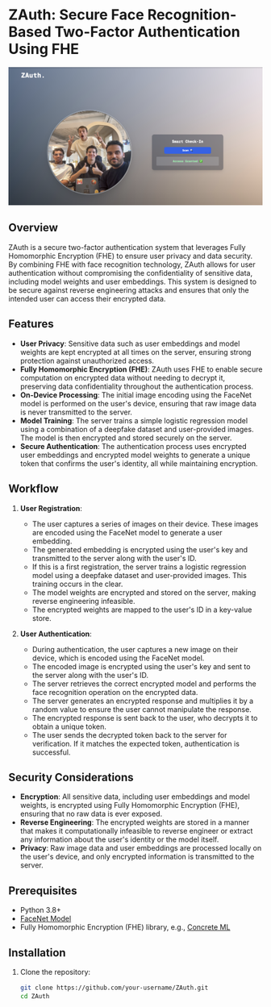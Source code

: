 # ZAuth: Secure Face Recognition-Based Two-Factor Authentication Using FHE

![ZAuth Team](zauth.png)

## Overview

ZAuth is a secure two-factor authentication system that leverages Fully Homomorphic Encryption (FHE) to ensure user privacy and data security. By combining FHE with face recognition technology, ZAuth allows for user authentication without compromising the confidentiality of sensitive data, including model weights and user embeddings. This system is designed to be secure against reverse engineering attacks and ensures that only the intended user can access their encrypted data.

## Features

- **User Privacy**: Sensitive data such as user embeddings and model weights are kept encrypted at all times on the server, ensuring strong protection against unauthorized access.
- **Fully Homomorphic Encryption (FHE)**: ZAuth uses FHE to enable secure computation on encrypted data without needing to decrypt it, preserving data confidentiality throughout the authentication process.
- **On-Device Processing**: The initial image encoding using the FaceNet model is performed on the user's device, ensuring that raw image data is never transmitted to the server.
- **Model Training**: The server trains a simple logistic regression model using a combination of a deepfake dataset and user-provided images. The model is then encrypted and stored securely on the server.
- **Secure Authentication**: The authentication process uses encrypted user embeddings and encrypted model weights to generate a unique token that confirms the user's identity, all while maintaining encryption.

## Workflow

1. **User Registration**:
    - The user captures a series of images on their device. These images are encoded using the FaceNet model to generate a user embedding.
    - The generated embedding is encrypted using the user's key and transmitted to the server along with the user's ID.
    - If this is a first registration, the server trains a logistic regression model using a deepfake dataset and user-provided images. This training occurs in the clear.
    - The model weights are encrypted and stored on the server, making reverse engineering infeasible.
    - The encrypted weights are mapped to the user's ID in a key-value store.

2. **User Authentication**:
    - During authentication, the user captures a new image on their device, which is encoded using the FaceNet model.
    - The encoded image is encrypted using the user's key and sent to the server along with the user's ID.
    - The server retrieves the correct encrypted model and performs the face recognition operation on the encrypted data.
    - The server generates an encrypted response and multiplies it by a random value to ensure the user cannot manipulate the response.
    - The encrypted response is sent back to the user, who decrypts it to obtain a unique token.
    - The user sends the decrypted token back to the server for verification. If it matches the expected token, authentication is successful.

## Security Considerations

- **Encryption**: All sensitive data, including user embeddings and model weights, is encrypted using Fully Homomorphic Encryption (FHE), ensuring that no raw data is ever exposed.
- **Reverse Engineering**: The encrypted weights are stored in a manner that makes it computationally infeasible to reverse engineer or extract any information about the user's identity or the model itself.
- **Privacy**: Raw image data and user embeddings are processed locally on the user's device, and only encrypted information is transmitted to the server.

## Prerequisites

- Python 3.8+
- [FaceNet Model](https://github.com/davidsandberg/facenet)
- Fully Homomorphic Encryption (FHE) library, e.g., [Concrete ML](https://github.com/zama-ai/concrete-ml)

## Installation

1. Clone the repository:
   ```bash
   git clone https://github.com/your-username/ZAuth.git
   cd ZAuth


